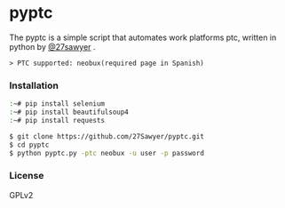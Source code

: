 # pyptc

The pyptc is a simple script that automates work platforms ptc, written in python by [@27sawyer] .

    > PTC supported: neobux(required page in Spanish)

### Installation

```sh
:~# pip install selenium
:~# pip install beautifulsoup4
:~# pip install requests
```
```sh
$ git clone https://github.com/27Sawyer/pyptc.git
$ cd pyptc
$ python pyptc.py -ptc neobux -u user -p password
```

### License

GPLv2


[@27sawyer]:https://twitter.com/27Sawyer
